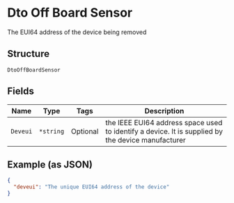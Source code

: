 
# Dto Off Board Sensor

The EUI64 address of the device being removed

## Structure

`DtoOffBoardSensor`

## Fields

| Name | Type | Tags | Description |
|  --- | --- | --- | --- |
| `Deveui` | `*string` | Optional | the IEEE EUI64 address space used to identify a device. It is supplied by the device manufacturer |

## Example (as JSON)

```json
{
  "deveui": "The unique EUI64 address of the device"
}
```

